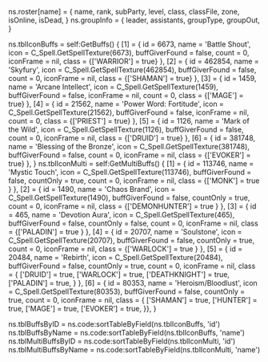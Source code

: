ns.roster[name] = {
    name,
    rank,
    subParty,
    level,
    class,
    classFile,
    zone,
    isOnline,
    isDead,
}
ns.groupInfo = {
    leader,
    assistants,
    groupType,
    groupOut,
}

ns.tblIconBuffs = self:GetBuffs()
{
        [1] = { id = 6673, name = 'Battle Shout', icon = C_Spell.GetSpellTexture(6673), buffGiverFound = false, count = 0, iconFrame = nil, class = {['WARRIOR'] = true} },
        [2] = { id = 462854, name = 'Skyfury', icon = C_Spell.GetSpellTexture(462854), buffGiverFound = false, count = 0, iconFrame = nil, class = {['SHAMAN'] = true} },
        [3] = { id = 1459, name = 'Arcane Intellect', icon = C_Spell.GetSpellTexture(1459), buffGiverFound = false, iconFrame = nil, count = 0, class = {['MAGE'] = true} },
        [4] = { id = 21562, name = 'Power Word: Fortitude', icon = C_Spell.GetSpellTexture(21562), buffGiverFound = false, iconFrame = nil, count = 0, class = {['PRIEST'] = true} },
        [5] = { id = 1126, name = 'Mark of the Wild', icon = C_Spell.GetSpellTexture(1126), buffGiverFound = false, count = 0, iconFrame = nil, class = {['DRUID'] = true} },
        [6] = { id = 381748, name = 'Blessing of the Bronze', icon = C_Spell.GetSpellTexture(381748), buffGiverFound = false, count = 0, iconFrame = nil, class = {['EVOKER'] = true} },
    }
ns.tblIconMulti = self:GetMultiBuffs()
{
    [1] = { id = 113746, name = 'Mystic Touch', icon = C_Spell.GetSpellTexture(113746), buffGiverFound = false, countOnly = true, count = 0, iconFrame = nil, class = {['MONK'] = true } },
    [2] = { id = 1490, name = 'Chaos Brand', icon = C_Spell.GetSpellTexture(1490), buffGiverFound = false, countOnly = true, count = 0, iconFrame = nil, class = {['DEMONHUNTER'] = true } },
    [3] = { id = 465, name = 'Devotion Aura', icon = C_Spell.GetSpellTexture(465), buffGiverFound = false, countOnly = false, count = 0, iconFrame = nil, class = {['PALADIN'] = true } },
    [4] = { id = 20707, name = 'Soulstone', icon = C_Spell.GetSpellTexture(20707), buffGiverFound = false, countOnly = true, count = 0, iconFrame = nil, class = {['WARLOCK'] = true } },
    [5] = { id = 20484, name = 'Rebirth', icon = C_Spell.GetSpellTexture(20484), buffGiverFound = false, countOnly = true, count = 0, iconFrame = nil, class = {
        ['DRUID'] = true,
        ['WARLOCK'] = true,
        ['DEATHKNIGHT'] = true,
        ['PALADIN'] = true, }
    },
    [6] = { id = 80353, name = 'Heroism/Bloodlust', icon = C_Spell.GetSpellTexture(80353), buffGiverFound = false, countOnly = true, count = 0, iconFrame = nil, class = {
        ['SHAMAN'] = true,
        ['HUNTER'] = true,
        ['MAGE'] = true,
        ['EVOKER'] = true,
    }},
}

ns.tblBuffsByID = ns.code:sortTableByField(ns.tblIconBuffs, 'id')
ns.tblBuffsByName = ns.code:sortTableByField(ns.tblIconBuffs, 'name')
ns.tblMultiBuffsByID = ns.code:sortTableByField(ns.tblIconMulti, 'id')
ns.tblMultiBuffsByName = ns.code:sortTableByField(ns.tblIconMulti, 'name')